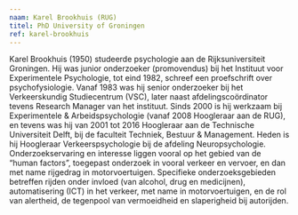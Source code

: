 ```yaml
---
naam: Karel Brookhuis (RUG)
titel: PhD University of Groningen
ref: karel-brookhuis
---
```

Karel Brookhuis (1950) studeerde psychologie aan de Rijksuniversiteit Groningen. Hij was junior onderzoeker (promovendus) bij het Instituut voor Experimentele Psychologie, tot eind 1982, schreef een proefschrift over psychofysiologie. Vanaf 1983 was hij senior onderzoeker bij het Verkeerskundig Studiecentrum (VSC), later naast afdelingscoördinator tevens Research Manager van het instituut. Sinds 2000 is hij werkzaam bij Experimentele & Arbeidspsychologie (vanaf 2008 Hoogleraar aan de RUG), en tevens was hij van 2001 tot 2016 Hoogleraar aan de Technische Universiteit Delft, bij de faculteit Techniek, Bestuur & Management. Heden is hij Hoogleraar Verkeerspsychologie bij de afdeling Neuropsychologie. Onderzoekservaring en interesse liggen vooral op het gebied van de “human factors”, toegepast onderzoek in vooral verkeer en vervoer, en dan met name rijgedrag in motorvoertuigen. Specifieke onderzoeksgebieden betreffen rijden onder invloed (van alcohol, drug en medicijnen), automatisering (ICT) in het verkeer, met name in motorvoertuigen, en de rol van alertheid, de tegenpool van vermoeidheid en slaperigheid bij autorijden. 